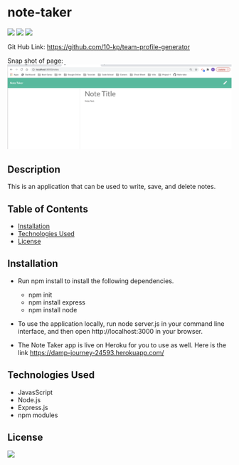 # note-taker

[![](https://img.shields.io/badge/javascript-70%25-blue)]()
[![](https://img.shields.io/badge/html-20%25-orange)]()
[![](https://img.shields.io/badge/CSS-10%25-yellow)]()

Git Hub Link: https://github.com/10-kp/team-profile-generator

Snap shot of page: ![Screenshot](https://github.com/10-kp/note-taker/blob/main/note-taker-pic.png)

## Description
This is an application that can be used to write, save, and delete notes.


## Table of Contents
* [Installation](#installation)
* [Technologies Used](#usage)
* [License](#license)


## Installation

- Run npm install to install the following dependencies. 
    - npm init
    - npm install express
    - npm install node

- To use the application locally, run node server.js in your command line interface, and then open http://localhost:3000 in your browser. 

- The Note Taker app is live on Heroku for you to use as well. Here is the link https://damp-journey-24593.herokuapp.com/


## Technologies Used
- JavasScript
- Node.js
- Express.js
- npm modules


## License

[![](https://img.shields.io/npm/l/inquirer)]()
